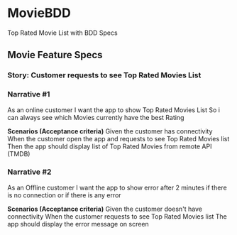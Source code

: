 # MovieBDD
Top Rated Movie List with BDD Specs

## **Movie Feature Specs**
### **Story: Customer requests to see Top Rated Movies List**

### **Narrative #1**
As an online customer
I want the app to show Top Rated Movies List
So i can always see which Movies currently have the best Rating

**Scenarios (Acceptance criteria)**
Given the customer has connectivity
When the customer open the app and requests to see Top Rated Movies list
Then the app should display list of Top Rated Movies from remote API (TMDB)

### **Narrative #2**
As an Offline customer
I want the app to show error after 2 minutes if there is no connection or if there is any error

**Scenarios (Acceptance criteria)**
Given the customer doesn't have connectivity
When the customer requests to see Top Rated Movies list
The app should display the error message on screen
